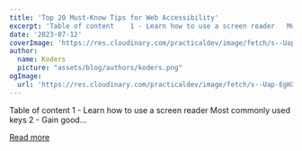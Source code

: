 ```yaml
---
title: 'Top 20 Must-Know Tips for Web Accessibility'
excerpt: 'Table of content    1 - Learn how to use a screen reader   Most commonly used keys      2 - Gain good...'
date: '2023-07-12'
coverImage: 'https://res.cloudinary.com/practicaldev/image/fetch/s--Uap-EgHX--/c_imagga_scale,f_auto,fl_progressive,h_420,q_auto,w_1000/https://dev-to-uploads.s3.amazonaws.com/uploads/articles/2qtxk4xlyejgitf5709p.jpg'
author:
  name: Koders
  picture: "assets/blog/authors/koders.png"
ogImage:
  url: 'https://res.cloudinary.com/practicaldev/image/fetch/s--Uap-EgHX--/c_imagga_scale,f_auto,fl_progressive,h_420,q_auto,w_1000/https://dev-to-uploads.s3.amazonaws.com/uploads/articles/2qtxk4xlyejgitf5709p.jpg'
---
```


Table of content    1 - Learn how to use a screen reader   Most commonly used keys      2 - Gain good...

[Read more](https://dev.to/this-is-learning/top-20-must-know-tips-for-web-accessibility-452)
